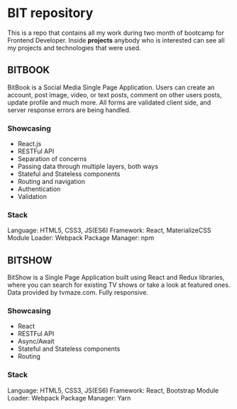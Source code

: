 #                                                BIT repository
                                                         
This is a repo that contains all my work during two month of bootcamp for Frontend Developer.
Inside **projects** anybody who is interested can see all my projects and technologies that were used.
                 
## BITBOOK
BitBook is a Social Media Single Page Application. Users can create an account, post image, video, or text posts, comment on other users posts, update profile and much more. All forms are validated client side, and server response errors are being handled.

### Showcasing

-   React.js
-   RESTFul API
-   Separation of concerns
-   Passing data through multiple layers, both ways
-   Stateful and Stateless components
-   Routing and navigation
-   Authentication
-   Validation

### Stack
Language:   HTML5, CSS3, JS(ES6)
Framework:  React, MaterializeCSS
Module Loader:  Webpack
Package Manager:  npm

## BITSHOW
BitShow is a Single Page Application built using React and Redux libraries, where you can search for existing TV shows or take a look at featured ones. Data provided by tvmaze.com. Fully responsive.

### Showcasing
-   React
-   RESTFul API
-   Async/Await
-   Stateful and Stateless components
-   Routing

### Stack
Language:   HTML5, CSS3, JS(ES6)
Framework:  React, Bootstrap
Module Loader:  Webpack
Package Manager:  Yarn
                 
                 
                             
                     
                     
